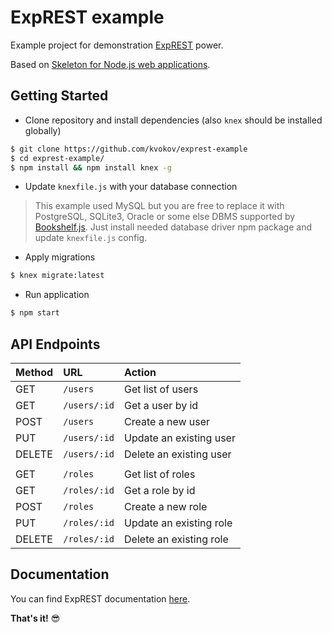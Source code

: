 # ExpREST example

Example project for demonstration [ExpREST](https://github.com/kvokov/exprest) power. 


Based on [Skeleton for Node.js web applications](https://github.com/kvokov/node-web-starter).



## Getting Started

- Clone repository and install dependencies (also `knex` should be installed globally)
```bash
$ git clone https://github.com/kvokov/exprest-example
$ cd exprest-example/
$ npm install && npm install knex -g
```

- Update `knexfile.js` with your database connection
> This example used MySQL but you are free to replace it with PostgreSQL, SQLite3, Oracle or some else DBMS supported by [Bookshelf.js](http://bookshelfjs.org/). Just install needed database driver npm package and update `knexfile.js` config.

- Apply migrations
```bash
$ knex migrate:latest
```

- Run application
```bash
$ npm start
```

## API Endpoints

| Method | URL          | Action                  |
| :----- | :------------| :-----------------------|
| GET    | `/users`     | Get list of users       |
| GET    | `/users/:id` | Get a user by id        |
| POST   | `/users`     | Create a new user       |
| PUT    | `/users/:id` | Update an existing user |
| DELETE | `/users/:id` | Delete an existing user |
||||
| GET    | `/roles`     | Get list of roles       |
| GET    | `/roles/:id` | Get a role by id        |
| POST   | `/roles`     | Create a new role       |
| PUT    | `/roles/:id` | Update an existing role |
| DELETE | `/roles/:id` | Delete an existing role |

## Documentation 

You can find ExpREST documentation [here](https://github.com/kvokov/exprest#documentation).

**That's it!** :sunglasses:
